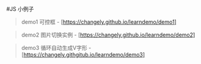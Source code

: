 #JS
小例子
>demo1 可控框 - [https://changely.github.io/learndemo/demo1]

>demo2  图片切换实例 - [https://changely.github.io/learndemo/demo2]

>demo3  循环自动生成V字形 - [https://changely.githgitub.io/learndemo/demo3]